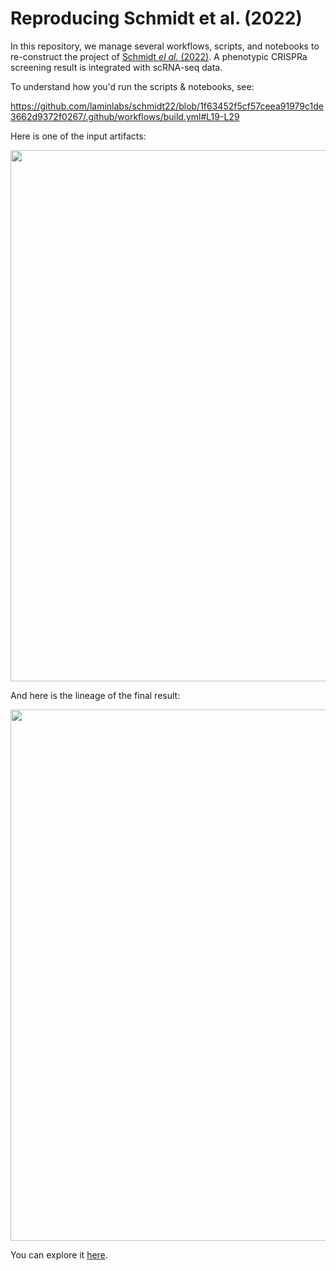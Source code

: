 # Reproducing Schmidt et al. (2022)

In this repository, we manage several workflows, scripts, and notebooks to re-construct the project of [Schmidt _el al._ (2022)](https://pubmed.ncbi.nlm.nih.gov/35113687/). A phenotypic CRISPRa screening result is integrated with scRNA-seq data.

To understand how you'd run the scripts & notebooks, see:

https://github.com/laminlabs/schmidt22/blob/1f63452f5cf57ceea91979c1de3662d9372f0267/.github/workflows/build.yml#L19-L29


Here is one of the input artifacts:

<img src="https://lamin-site-assets.s3.amazonaws.com/.lamindb/JvLaK9Icj11eswQn0000.png" width="850">

And here is the lineage of the final result:

<img src="https://lamin-site-assets.s3.amazonaws.com/.lamindb/KQmzmmLOeBN0C8Yk0004.png" width="850">

You can explore it [here](https://lamin.ai/laminlabs/lamindata/artifact/W1AiST5wLrbNEyVq0001).
